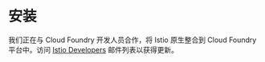 # 安装

我们正在与 Cloud Foundry 开发人员合作，将 Istio 原生整合到 Cloud Foundry 平台中。访问 [Istio Developers](https://groups.google.com/forum/#!forum/istio-dev) 邮件列表以获得更新。